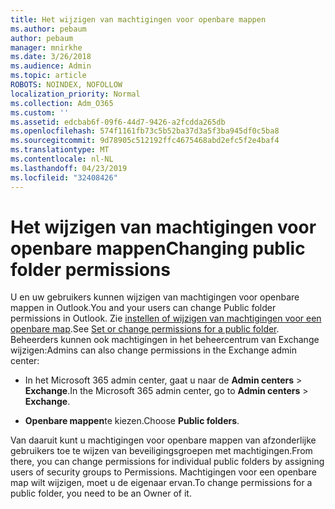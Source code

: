 ```yaml
---
title: Het wijzigen van machtigingen voor openbare mappen
ms.author: pebaum
author: pebaum
manager: mnirkhe
ms.date: 3/26/2018
ms.audience: Admin
ms.topic: article
ROBOTS: NOINDEX, NOFOLLOW
localization_priority: Normal
ms.collection: Adm_O365
ms.custom: ''
ms.assetid: edcbab6f-09f6-44d7-9426-a2fcdda265db
ms.openlocfilehash: 574f1161fb73c5b52ba37d3a5f3ba945df0c5ba8
ms.sourcegitcommit: 9d78905c512192ffc4675468abd2efc5f2e4baf4
ms.translationtype: MT
ms.contentlocale: nl-NL
ms.lasthandoff: 04/23/2019
ms.locfileid: "32408426"
---
```

# <a name="changing-public-folder-permissions"></a><span data-ttu-id="c10a0-102">Het wijzigen van machtigingen voor openbare mappen</span><span class="sxs-lookup"><span data-stu-id="c10a0-102">Changing public folder permissions</span></span>

<span data-ttu-id="c10a0-103">U en uw gebruikers kunnen wijzigen van machtigingen voor openbare mappen in Outlook.</span><span class="sxs-lookup"><span data-stu-id="c10a0-103">You and your users can change Public folder permissions in Outlook.</span></span> <span data-ttu-id="c10a0-104">Zie [instellen of wijzigen van machtigingen voor een openbare map](https://support.office.com/article/set-or-change-permissions-for-a-public-folder-b2e0440c-7873-48ec-9ff2-b1a20b723005).</span><span class="sxs-lookup"><span data-stu-id="c10a0-104">See [Set or change permissions for a public folder](https://support.office.com/article/set-or-change-permissions-for-a-public-folder-b2e0440c-7873-48ec-9ff2-b1a20b723005).</span></span> <span data-ttu-id="c10a0-105">Beheerders kunnen ook machtigingen in het beheercentrum van Exchange wijzigen:</span><span class="sxs-lookup"><span data-stu-id="c10a0-105">Admins can also change permissions in the Exchange admin center:</span></span>
  
- <span data-ttu-id="c10a0-106">In het Microsoft 365 admin center, gaat u naar de **Admin centers** \> **Exchange**.</span><span class="sxs-lookup"><span data-stu-id="c10a0-106">In the Microsoft 365 admin center, go to **Admin centers** \> **Exchange**.</span></span>
    
- <span data-ttu-id="c10a0-107">**Openbare mappen**te kiezen.</span><span class="sxs-lookup"><span data-stu-id="c10a0-107">Choose **Public folders**.</span></span>
    
<span data-ttu-id="c10a0-108">Van daaruit kunt u machtigingen voor openbare mappen van afzonderlijke gebruikers toe te wijzen van beveiligingsgroepen met machtigingen.</span><span class="sxs-lookup"><span data-stu-id="c10a0-108">From there, you can change permissions for individual public folders by assigning users of security groups to Permissions.</span></span> <span data-ttu-id="c10a0-109">Machtigingen voor een openbare map wilt wijzigen, moet u de eigenaar ervan.</span><span class="sxs-lookup"><span data-stu-id="c10a0-109">To change permissions for a public folder, you need to be an Owner of it.</span></span>
  

